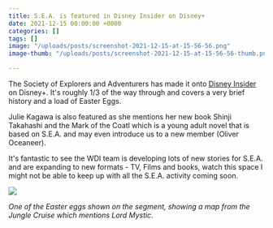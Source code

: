 ```yaml
---
title: S.E.A. is featured in Disney Insider on Disney+
date: 2021-12-15 00:00:00 +0000
categories: []
tags: []
image: "/uploads/posts/screenshot-2021-12-15-at-15-56-56.png"
image-thumb: "/uploads/posts/screenshot-2021-12-15-at-15-56-56-thumb.png"

---
```

The Society of Explorers and Adventurers has made it onto [Disney Insider](https://www.disneyplus.com/en-gb/video/4c9a5539-20c5-45dc-bec5-df5931099704) on Disney+. It's roughly 1/3 of the way through and covers a very brief history and a load of Easter Eggs.

Julie Kagawa is also featured as she mentions her new book Shinji Takahashi and the Mark of the Coatl which is a young adult novel that is based on S.E.A. and may even introduce us to a new member (Oliver Oceaneer).

It's fantastic to see the WDI team is developing lots of new stories for S.E.A. and are expanding to new formats - TV, Films and books, watch this space I might not be able to keep up with all the S.E.A. activity coming soon.

![](/uploads/posts/screenshot-2021-12-15-at-16-05-09.png)

_One of the Easter eggs shown on the segment, showing a map from the Jungle Cruise which mentions Lord Mystic._